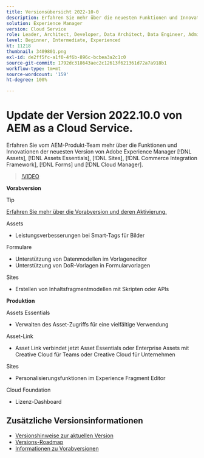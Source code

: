```yaml
---
title: Versionsübersicht 2022-10-0
description: Erfahren Sie mehr über die neuesten Funktionen und Innovationen in der Version 2022-10-0 von Adobe Experience Manager  [!DNL Assets Essentials], [!DNL Sites], [!DNL Screens], [!DNL Forms] und [!DNL Cloud Foundation].
solution: Experience Manager
version: Cloud Service
role: Leader, Architect, Developer, Data Architect, Data Engineer, Admin, User
level: Beginner, Intermediate, Experienced
kt: 11218
thumbnail: 3409801.png
exl-id: de2ff5fc-a1f0-4f6b-896c-bcbea3a2c1c0
source-git-commit: 1792dc318643aec2c12613f621361d72a7a918b1
workflow-type: tm+mt
source-wordcount: '159'
ht-degree: 100%

---
```


# Update der Version 2022.10.0 von AEM as a Cloud Service.

Erfahren Sie vom AEM-Produkt-Team mehr über die Funktionen und Innovationen der neuesten Version von Adobe Experience Manager [!DNL Assets], [!DNL Assets Essentials], [!DNL Sites], [!DNL Commerce Integration Framework], [!DNL Forms] und [!DNL Cloud Manager].

>[!VIDEO](https://video.tv.adobe.com/v/3409801/?quality=12&learn=on)

**Vorabversion**

>[!TIP]
>
>[Erfahren Sie mehr über die Vorabversion und deren Aktivierung.](https://experienceleague.adobe.com/docs/experience-manager-cloud-service/content/release-notes/prerelease.html?lang=de)

Assets

* Leistungsverbesserungen bei Smart-Tags für Bilder

Formulare

* Unterstützung von Datenmodellen im Vorlageneditor
* Unterstützung von DoR-Vorlagen in Formularvorlagen

Sites

* Erstellen von Inhaltsfragmentmodellen mit Skripten oder APIs

**Produktion**

Assets Essentials

* Verwalten des Asset-Zugriffs für eine vielfältige Verwendung

Asset-Link

* Asset Link verbindet jetzt Asset Essentials oder Enterprise Assets mit Creative Cloud für Teams oder Creative Cloud für Unternehmen

Sites

* Personalisierungsfunktionen im Experience Fragment Editor

Cloud Foundation

* Lizenz-Dashboard

<!-- Have questions about the release?  Discuss the release in [Experience League Communities](https://adobe.ly/3paYDAo) -->

## Zusätzliche Versionsinformationen

* [Versionshinweise zur aktuellen Version](https://experienceleague.adobe.com/docs/experience-manager-cloud-service/content/release-notes/home.html?lang=de)
* [Versions-Roadmap](https://experienceleague.adobe.com/docs/experience-manager-release-information/aem-release-updates/update-releases-roadmap.html?lang=de)
* [Informationen zu Vorabversionen](https://experienceleague.adobe.com/docs/experience-manager-cloud-service/content/release-notes/prerelease.html?lang=de)
